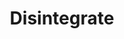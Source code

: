 ---
title: "Disintegrate"
index:
  - disintegrate
permalink: /spells/disintegrate/
tags:
  - Spell
  - 6th Level
  - Transmutation
  - Damage
  - Force
available_for:
  - Sorcerer
  - Wizard
level: "6th Level"
school: "Transmutation"
range: "60 ft"
area: "10 ft"
shape: "Cube"
comp:
  - V
  - S
  - M
material: "a lodestone and a pinch of dust."
attack: "DEX Save"
effect: "Force"
description: |
  A thin green ray springs from your pointing finger to a target that you can see within range. The target can be a creature, an object, or a creation of magical force, such as the wall created by wall of force.

  A creature targeted by this spell must make a dexterity saving throw. On a failed save, the target takes 10d6 + 40 force damage. If this damage reduces the target to 0 hit points, it is disintegrated.

  A disintegrated creature and everything it is wearing and carrying, except magic items, are reduced to a pile of fine gray dust. The creature can be restored to life only by means of a true resurrection or a wish spell.

  This spell automatically disintegrates a Large or smaller nonmagical object or a creation of magical force. If the target is a Huge or larger object or creation of force, this spell disintegrates a 10-foot-cube portion of it. A magic item is unaffected by this spell.

  **At higher levels.** When you cast this spell using a spell slot of 7th level or higher, the damage increases by 3d6 for each slot level above 6th.
excerpt: "A thin green ray springs from your pointing finger to a target that you can see within range."
source: "Basic Rules"
---